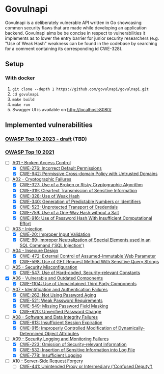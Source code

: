 # Govulnapi

Govulnapi is a deliberately vulnerable API written in Go showcasing common security flaws that are made while developing an application backend. Govulnapi aims be be concise in respect to vulnerabilities it implements as to lower the entry barrier for junior security researchers (e.g. "Use of Weak Hash" weakness can be found in the codebase by searching for a comment containing its corresponding id CWE-328). 

## Setup

### With docker
 
1. `git clone --depth 1 https://github.com/govulnapi/govulnapi.git`
2. `cd govulnapi`
3. `make build`
3. `make run`
4. Swagger UI is available on <http://localhost:8080/>

## Implemented vulnerabilities

### [OWASP Top 10 2023 - draft](https://github.com/OWASP/API-Security/tree/master/2023/en/src) (TBD)

### [OWASP Top 10 2021](https://owasp.org/www-project-top-ten)

- [ ] [A01 - Broken Access Control](https://owasp.org/Top10/A01_2021-Broken_Access_Control)
    - [x] [CWE-276: Incorrect Default Permissions](https://cwe.mitre.org/data/definitions/276.html)
    - [x] [CWE-942: Permissive Cross-domain Policy with Untrusted Domains](https://cwe.mitre.org/data/definitions/942.html)

- [ ] [A02 - Cryptographic Failures](https://owasp.org/Top10/A02_2021-Cryptographic_Failures)
    - [x] [CWE-327: Use of a Broken or Risky Cryptographic Algorithm](https://cwe.mitre.org/data/definitions/327.html)
    - [x] [CWE-319: Cleartext Transmission of Sensitive Information](https://cwe.mitre.org/data/definitions/319.html)
    - [x] [CWE-328: Use of Weak Hash](https://cwe.mitre.org/data/definitions/328.html)
    - [x] [CWE-340: Generation of Predictable Numbers or Identifiers](https://cwe.mitre.org/data/definitions/340.html)
    - [x] [CWE-523: Unprotected Transport of Credentials](https://cwe.mitre.org/data/definitions/523.html)
    - [x] [CWE-759: Use of a One-Way Hash without a Salt](https://cwe.mitre.org/data/definitions/759.html)
    - [x] [CWE-916: Use of Password Hash With Insufficient Computational Effort](https://cwe.mitre.org/data/definitions/916.html)

- [ ] [A03 - Injection](https://owasp.org/Top10/A03_2021-Injection)
    - [x] [CWE-20:  Improper Input Validation](https://cwe.mitre.org/data/definitions/20.html)
    - [x] [CWE-89:  Improper Neutralization of Special Elements used in an SQL Command ('SQL Injection')](https://cwe.mitre.org/data/definitions/89.html)

- [ ] [A04 - Insecure Design](https://owasp.org/Top10/A04_2021-Insecure_Design)
    - [x] [CWE-472: External Control of Assumed-Immutable Web Parameter](https://cwe.mitre.org/data/definitions/472.html)
    - [x] [CWE-598: Use of GET Request Method With Sensitive Query Strings](https://cwe.mitre.org/data/definitions/598.html)

- [ ] [A05 - Security Misconfiguration](https://owasp.org/Top10/A05_2021-Security_Misconfiguration)
    - [x] [CWE-547: Use of Hard-coded, Security-relevant Constants](https://cwe.mitre.org/data/definitions/547.html)

- [x] [A06 - Vulnerable and Outdated Components](https://owasp.org/Top10/A06_2021-Vulnerable_and_Outdated_Components)
    - [x] [CWE-1104: Use of Unmaintained Third Party Components](https://cwe.mitre.org/data/definitions/1104.html)

- [ ] [A07 - Identification and Authentication Failures](https://owasp.org/Top10/A07_2021-Identification_and_Authentication_Failures)
    - [x] [CWE-262: Not Using Password Aging](https://cwe.mitre.org/data/definitions/262.html)
    - [x] [CWE-521: Weak Password Requirements](https://cwe.mitre.org/data/definitions/521.html)
    - [x] [CWE-549: Missing Password Field Masking](https://cwe.mitre.org/data/definitions/549.html)
    - [x] [CWE-620: Unverified Password Change](https://cwe.mitre.org/data/definitions/620.html)

- [ ] [A08 - Software and Data Integrity Failures](https://owasp.org/Top10/A08_2021-Software_and_Data_Integrity_Failures)
    - [x] [CWE-613: Insufficient Session Expiration](https://cwe.mitre.org/data/definitions/613.html)
    - [x] [CWE-915: Improperly Controlled Modification of Dynamically-Determined Object Attributes](https://cwe.mitre.org/data/definitions/502.html)

- [ ] [A09 - Security Logging and Monitoring Failures](https://owasp.org/Top10/A09_2021-Security_Logging_and_Monitoring_Failures)
    - [x] [CWE-223: Omission of Security-relevant Information](https://cwe.mitre.org/data/definitions/223.html)
    - [x] [CWE-532: Insertion of Sensitive Information into Log File](https://cwe.mitre.org/data/definitions/532.html)
    - [x] [CWE-778: Insufficient Logging](https://cwe.mitre.org/data/definitions/778.html)

- [ ] [A10 - Server-Side Request Forgery](https://owasp.org/Top10/A10_2021-Server-Side_Request_Forgery_%28SSRF%29)
    - [ ] [CWE-441: Unintended Proxy or Intermediary ('Confused Deputy')](https://cwe.mitre.org/data/definitions/441.html)

